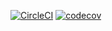 
[![CircleCI](https://circleci.com/gh/parisana/recipeWebApp.svg?style=svg)](https://circleci.com/gh/parisana/recipeWebApp)
[![codecov](https://codecov.io/gh/parisana/recipeWebApp/branch/master/graph/badge.svg)](https://codecov.io/gh/parisana/recipeWebApp)

